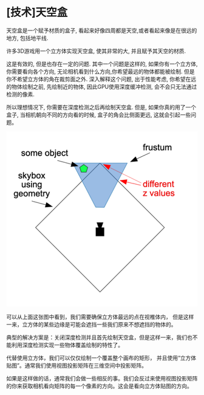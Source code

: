 # [技术]天空盒

天空盒是一个赋予材质的盒子, 看起来好像四周都是天空,或者看起来像是在很远的地方, 包括地平线. 

许多3D游戏用一个立方体实现天空盒, 使其非常的大, 并且赋予其天空的材质.

这是有效的, 但是也存在一定的问题. 其中一个问题是这样的, 如果你有一个立方体, 你需要看向各个方向, 无论相机看到什么方向,你希望最远的物体都能被绘制. 但是你不希望立方体的角在裁剪面之外. 深入解释这个问题, 出于性能考虑, 你希望在远的物体绘制之前, 先绘制近的物体, 因此GPU使用深度缓冲检测, 会不会只无法通过检测的像素. 

所以理想情况下, 你需要在深度检测之后再绘制天空盒. 但是, 如果你真的用了一个盒子, 当相机朝向不同的方向看的时候, 盒子的角会比侧面更远, 这就会引起一些问题。

![WX20210701-210529@2x](./imgs/20210701211302.png)

可以从上面这张图中看到，我们需要确保立方体最远的点在视椎体内， 但是这样一来，立方体的某些边缘是可能会遮挡一些我们原来不想遮挡的物体的。

典型的解决方案是：关闭深度检测并且首先绘制天空盒，但是这样一来，我们也不能利用深度检测实现一些物体覆盖绘制的特性了。

代替使用立方体，我们可以仅仅绘制一个覆盖整个画布的矩形， 并且使用“立方体贴图”。通常我们使用视图投影矩阵在三维空间中投影矩阵。

如果是这样做的话，通常我们会做一些相反的事。我们会反过来使用视图投影矩阵的你来获取相机看向矩阵的每一个像素的方向。这会是看向立方体贴图的方向。

